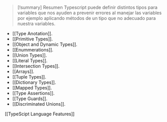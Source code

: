 >[!summary] Resumen
>Typescript puede definir distintos tipos para variables que nos ayuden a prevenir errores al manejar las variables por ejemplo aplicando métodos de un tipo que no adecuado para nuestra variables.

- [[Type Anotation]].
- [[Primitive Types]].
- [[Object and Dynamic Types]].
- [[Enummerations]].
- [[Union Types]].
- [[Literal Types]].
- [[Intersection Types]].
- [[Arrays]].
- [[Tuple Types]].
- [[Dictionary Types]].
- [[Mapped Types]].
- [[Type Assertions]].
- [[Type Guards]].
- [[Discriminated Unions]].

[[TypeScipt Language Features]]